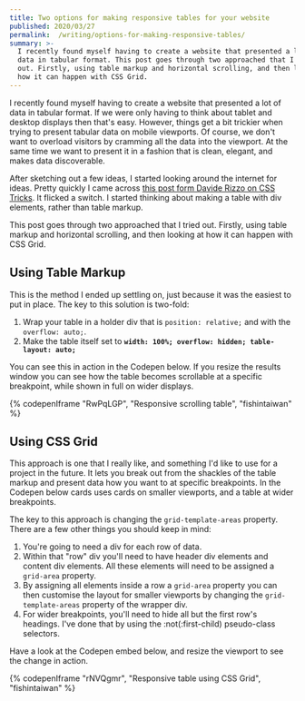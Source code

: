 ```yaml
---
title: Two options for making responsive tables for your website
published: 2020/03/27
permalink:  /writing/options-for-making-responsive-tables/
summary: >-
  I recently found myself having to create a website that presented a lot of
  data in tabular format. This post goes through two approached that I tried
  out. Firstly, using table markup and horizontal scrolling, and then looking at
  how it can happen with CSS Grid.
---
```


I recently found myself having to create a website that presented a lot of data in tabular format. If we were only having to think about tablet and desktop displays then that's easy. However, things get a bit trickier when trying to present tabular data on mobile viewports. Of course, we don't want to overload visitors by cramming all the data into the viewport. At the same time we want to present it in a fashion that is clean, elegant, and makes data discoverable.

After sketching out a few ideas, I started looking around the internet for ideas. Pretty quickly I came across [this post form Davide Rizzo on CSS Tricks](https://css-tricks.com/accessible-simple-responsive-tables/). It flicked a switch. I started thinking about making a table with div elements, rather than table markup.

This post goes through two approached that I tried out. Firstly, using table markup and horizontal scrolling, and then looking at how it can happen with CSS Grid.

## Using Table Markup

This is the method I ended up settling on, just because it was the easiest to put in place. The key to this solution is two-fold:

1. Wrap your table in a holder div that is `position: relative;` and with the `overflow: auto;`.
2. Make the table itself set to **`width: 100%; overflow: hidden; table-layout: auto;`**

You can see this in action in the Codepen below. If you resize the results window you can see how the table becomes scrollable at a specific breakpoint, while shown in full on wider displays.

{% codepenIframe "RwPqLGP", "Responsive scrolling table", "fishintaiwan" %}

## Using CSS Grid

This approach is one that I really like, and something I'd like to use for a project in the future. It lets you break out from the shackles of the table markup and present data how you want to at specific breakpoints. In the Codepen below cards uses cards on smaller viewports, and a table at wider breakpoints.

The key to this approach is changing the `grid-template-areas` property. There are a few other things you should keep in mind:

1. You're going to need a div for each row of data.
2. Within that "row" div you'll need to have header div elements and content div elements. All these elements will need to be assigned a `grid-area` property.
3. By assigning all elements inside a row a `grid-area` property you can then customise the layout for smaller viewports by changing the `grid-template-areas` property of the wrapper div.
4. For wider breakpoints, you'll need to hide all but the first row's headings. I've done that by using the :not(:first-child) pseudo-class selectors.

Have a look at the Codepen embed below, and resize the viewport to see the change in action.

{% codepenIframe "rNVQgmr", "Responsive table using CSS Grid", "fishintaiwan" %}
